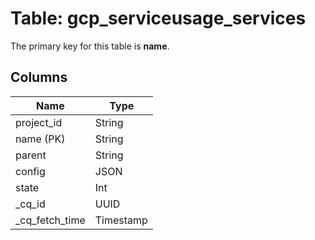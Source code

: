 # Table: gcp_serviceusage_services


The primary key for this table is **name**.


## Columns
| Name          | Type          |
| ------------- | ------------- |
|project_id|String|
|name (PK)|String|
|parent|String|
|config|JSON|
|state|Int|
|_cq_id|UUID|
|_cq_fetch_time|Timestamp|
